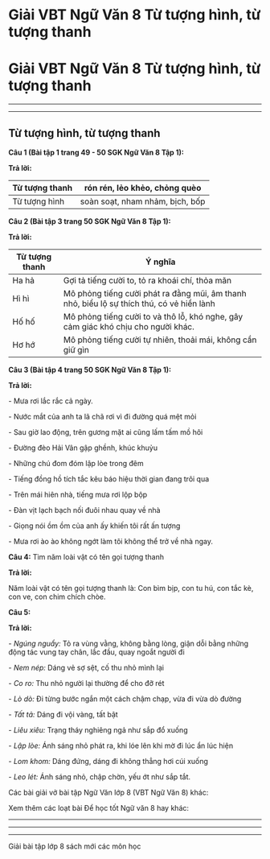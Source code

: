 # Giải VBT Ngữ Văn 8 Từ tượng hình, từ tượng thanh

# Giải VBT Ngữ Văn 8 Từ tượng hình, từ tượng thanh

* * *

* * *

## Từ tượng hình, từ tượng thanh

**Câu 1 (Bài tập 1 trang 49 - 50 SGK Ngữ Văn 8 Tập 1):**

**Trả lời:**

Từ tượng thanh | rón rén, lẻo khẻo, chỏng quèo  
---|---  
Từ tượng hình | soàn soạt, nham nhảm, bịch, bốp  
  
**Câu 2 (Bài tập 3 trang 50 SGK Ngữ Văn 8 Tập 1):**

**Trả lời:**

Từ tượng thanh | Ý nghĩa  
---|---  
Ha hả | Gợi tả tiếng cười to, tỏ ra khoái chí, thỏa mãn  
Hì hì | Mô phỏng tiếng cười phát ra đằng mũi, âm thanh nhỏ, biểu lộ sự thích thú, có vẻ hiền lành  
Hố hố | Mô phỏng tiếng cười to và thô lỗ, khó nghe, gây cảm giác khó chịu cho người khác.  
Hơ hớ | Mô phỏng tiếng cười tự nhiên, thoải mái, không cần giữ gìn  
  
**Câu 3 (Bài tập 4 trang 50 SGK Ngữ Văn 8 Tập 1):**

**Trả lời:**

\- Mưa rơi lắc rắc cả ngày.

\- Nước mắt của anh ta lã chã rơi vì đi đường quá mệt mỏi

\- Sau giờ lao động, trên gương mặt ai cũng lấm tấm mồ hôi

\- Đường đèo Hải Vân gập ghềnh, khúc khuỷu

\- Những chú đom đóm lập lòe trong đêm

\- Tiếng đồng hồ tích tắc kêu báo hiệu thời gian đang trôi qua

\- Trên mái hiên nhà, tiếng mưa rơi lộp bộp

\- Đàn vịt lạch bạch nối đuôi nhau quay về nhà

\- Giọng nói ồm ồm của anh ấy khiến tôi rất ấn tượng

\- Mưa rơi ào ào không ngớt làm tôi không thể trở về nhà ngay.

**Câu 4:** Tìm năm loài vật có tên gọi tượng thanh

**Trả lời:**

Năm loài vật có tên gọi tượng thanh là: Con bìm bịp, con tu hú, con tắc kè, con ve, con chim chích chòe.

**Câu 5:**

**Trả lời:**

\- _Ngúng nguẩy:_ Tỏ ra vùng vằng, không bằng lòng, giận dỗi bằng những động tác vung tay chân, lắc đầu, quay ngoắt người đi

\- _Nem nép:_ Dáng vẻ sợ sệt, cố thu nhỏ mình lại

\- _Co ro:_ Thu nhỏ người lại thường để cho đỡ rét

\- _Lò dò:_ Đi từng bước ngắn một cách chậm chạp, vừa đi vừa dò đường

\- _Tất tả:_ Dáng đi vội vàng, tất bật

\- _Liêu xiêu:_ Trạng tháy nghiêng ngả như sắp đổ xuống

\- _Lập lòe:_ Ánh sáng nhỏ phát ra, khi lóe lên khi mờ đi lúc ẩn lúc hiện

\- _Lom khom:_ Dáng đứng, dáng đi không thẳng hơi cúi xuống

\- _Leo lét:_ Ánh sáng nhỏ, chập chờn, yếu ớt như sắp tắt.

Các bài giải vở bài tập Ngữ Văn lớp 8 (VBT Ngữ Văn 8) khác:

Xem thêm các loạt bài Để học tốt Ngữ văn 8 hay khác:

* * *

* * *

* * *

Giải bài tập lớp 8 sách mới các môn học
